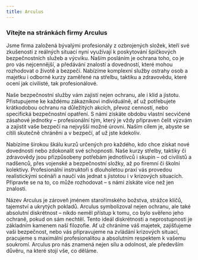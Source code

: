```yaml
---
title: Arculus
---
```

### Vítejte na stránkách firmy Arculus

Jsme firma založená bývalými profesionály z ozbrojených složek, kteří své zkušenosti z reálných situací nyní využívají k poskytování špičkových bezpečnostních služeb a výcviku. Naším posláním je ochrana toho, co je pro vás nejcennější, a předávání znalostí a dovedností, které mohou rozhodovat o životě a bezpečí. Nabízíme komplexní služby ostrahy osob a majetku i odborné kurzy zaměřené na střelbu, taktiku a zdravovědu, které ocení jak civilisté, tak profesionálové.

Naše bezpečnostní služby vám zajistí nejen ochranu, ale i klid a jistotu. Přistupujeme ke každému zákazníkovi individuálně, ať už potřebujete krátkodobou ochranu na důležitých akcích, převoz cenností, nebo specifická bezpečnostní opatření. S námi získáte obdobu vlastní secvičené zásahové jednotky – profesionální tým, který je vždy připraven čelit výzvám a zajistit vaše bezpečí na nejvyšší možné úrovni. Naším cílem je, abyste se cítili skutečně chráněni a v bezpečí, ať už jste kdekoliv.

Nabízíme širokou škálu kurzů určených pro každého, kdo chce získat nové dovednosti nebo zdokonalit své schopnosti. Naše kurzy střelby, taktiky či zdravovědy jsou přizpůsobeny potřebám jednotlivců i skupin – od civilistů a nadšenců, přes vojenské a bezpečnostní složky, až po firemní či školní kolektivy. Profesionální instruktoři s dlouholetou praxí vás provedou realistickými scénáři a naučí vás jednat s jistotou i v krizových situacích. Připravte se na to, co může rozhodovat – s námi získáte více než jen znalosti.

Název Arculus je zároveň jménem starořímského božstva, strážce klíčů, tajemství a ukrytých pokladů. Arculus symbolizoval nejen ochranu, ale také absolutní diskrétnost – nikdo neměl přístup k tomu, co bylo svěřeno jeho ochraně, pokud on sám nechtěl. Tento ideál diskrétnosti a neprostupnosti je základním kamenem naší filozofie. Ať už chráníme váš majetek, zajišťujeme vaši bezpečnost, nebo vás připravujeme na zvládání krizových situací, pracujeme s maximální profesionalitou a absolutním respektem k vašemu soukromí. Arculus pro nás znamená nejen sílu a odolnost, ale především důvěru, na které stojí vše, co děláme.
